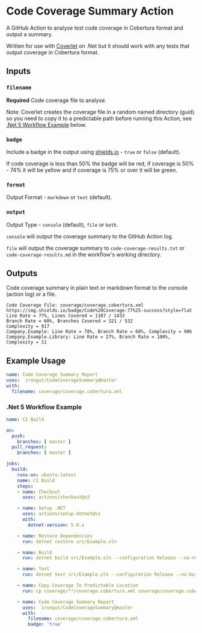 # Code Coverage Summary Action

A GitHub Action to analyse test code coverage in Cobertura format and output a summary.

Written for use with [Coverlet](https://github.com/coverlet-coverage/coverlet) on .Net but it should work with any tests that output coverage in Cobertura format.

## Inputs

### `filename`

**Required** Code coverage file to analyse.

Note: Coverlet creates the coverage file in a random named directory (guid) so you need to copy it to a predictable path before running this Action, see [.Net 5 Workflow Example](#net-5-workflow-example) below.

### `badge`

Include a badge in the output using [shields.io](https://shields.io/) - `true` or `false` (default).

If code coverage is less than 50% the badge will be red, if coverage is 50% - 74% it will be yellow and if coverage is 75% or over it will be green. 

### `format`

Output Format - `markdown` or `text` (default).

### `output`

Output Type - `console` (default), `file` or `both`.

`console` will output the coverage summary to the GitHub Action log.

`file` will output the coverage summary to `code-coverage-results.txt` or `code-coverage-results.md` in the workflow's working directory.

## Outputs

Code coverage summary in plain text or markdown format to the console (action log) or a file.

```
Code Coverage File: coverage/coverage.cobertura.xml
https://img.shields.io/badge/Code%20Coverage-77%25-success?style=flat
Line Rate = 77%, Lines Covered = 1107 / 1433
Branch Rate = 60%, Branches Covered = 321 / 532
Complexity = 917
Company.Example: Line Rate = 78%, Branch Rate = 60%, Complexity = 906
Company.Example.Library: Line Rate = 27%, Branch Rate = 100%, Complexity = 11
```

## Example Usage

```yaml
name: Code Coverage Summary Report
uses:  irongut/CodeCoverageSummary@master
with:
  filename: coverage/coverage.cobertura.xml
```

### .Net 5 Workflow Example

```yaml
name: CI Build

on:
  push:
    branches: [ master ]
  pull_request:
    branches: [ master ]

jobs:
  build:
    runs-on: ubuntu-latest
    name: CI Build
    steps:
    - name: Checkout
      uses: actions/checkout@v2

    - name: Setup .NET
      uses: actions/setup-dotnet@v1
      with:
        dotnet-version: 5.0.x

    - name: Restore Dependencies
      run: dotnet restore src/Example.sln

    - name: Build
      run: dotnet build src/Example.sln --configuration Release --no-restore

    - name: Test
      run: dotnet test src/Example.sln --configuration Release --no-build --verbosity normal --collect:"XPlat Code Coverage" --results-directory ./coverage

    - name: Copy Coverage To Predictable Location
      run: cp coverage/**/coverage.cobertura.xml coverage/coverage.cobertura.xml

    - name: Code Coverage Summary Report
      uses:  irongut/CodeCoverageSummary@master
      with:
        filename: coverage/coverage.cobertura.xml
        badge: 'true'
```
